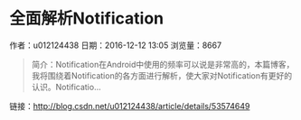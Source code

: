 # 全面解析Notification
作者：u012124438
日期：2016-12-12 13:05
浏览量：8667
> 简介：Notification在Android中使用的频率可以说是非常高的，本篇博客，我将围绕着Notification的各方面进行解析，使大家对Notification有更好的认识。Notificatio...

 链接：http://blog.csdn.net/u012124438/article/details/53574649
